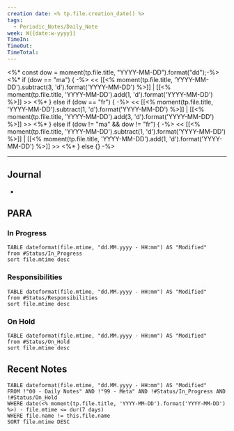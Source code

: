```yaml
---
creation date: <% tp.file.creation_date() %>
tags:
  - Periodic_Notes/Daily_Note
week: W{{date:w-yyyy}}
TimeIn: 
TimeOut: 
TimeTotal:
---
```

<%* const dow = moment(tp.file.title, "YYYY-MM-DD").format("dd");-%>
<%* if (dow == "ma") {  -%>
<< [[<% moment(tp.file.title, 'YYYY-MM-DD').subtract(3, 'd').format('YYYY-MM-DD') %>]] | [[<% moment(tp.file.title, 'YYYY-MM-DD').add(1, 'd').format('YYYY-MM-DD') %>]] >>
<%* } else if (dow == "fr") {  -%>
<< [[<% moment(tp.file.title, 'YYYY-MM-DD').subtract(1, 'd').format('YYYY-MM-DD') %>]] | [[<% moment(tp.file.title, 'YYYY-MM-DD').add(3, 'd').format('YYYY-MM-DD') %>]] >>
<%* } else if (dow != "ma" && dow != "fr") {  -%>
<< [[<% moment(tp.file.title, 'YYYY-MM-DD').subtract(1, 'd').format('YYYY-MM-DD') %>]] | [[<% moment(tp.file.title, 'YYYY-MM-DD').add(1, 'd').format('YYYY-MM-DD') %>]] >>
<%* } else {} -%>
___
## Journal

- 

## PARA
### In Progress
```dataview
TABLE dateformat(file.mtime, "dd.MM.yyyy - HH:mm") AS "Modified"
from #Status/In_Progress
sort file.mtime desc
```

### Responsibilities
```dataview
TABLE dateformat(file.mtime, "dd.MM.yyyy - HH:mm") AS "Modified"
from #Status/Responsibilities 
sort file.mtime desc
```

### On Hold
```dataview
TABLE dateformat(file.mtime, "dd.MM.yyyy - HH:mm") AS "Modified"
from #Status/On_Hold 
sort file.mtime desc
```

## Recent Notes
```dataview
TABLE dateformat(file.mtime, "dd.MM.yyyy - HH:mm") AS "Modified"
FROM !"00 - Daily Notes" AND !"99 - Meta" AND !#Status/In_Progress AND !#Status/On_Hold
WHERE date(<% moment(tp.file.title, 'YYYY-MM-DD').format('YYYY-MM-DD') %>) - file.mtime <= dur(7 days)
WHERE file.name != this.file.name
SORT file.mtime DESC
```
